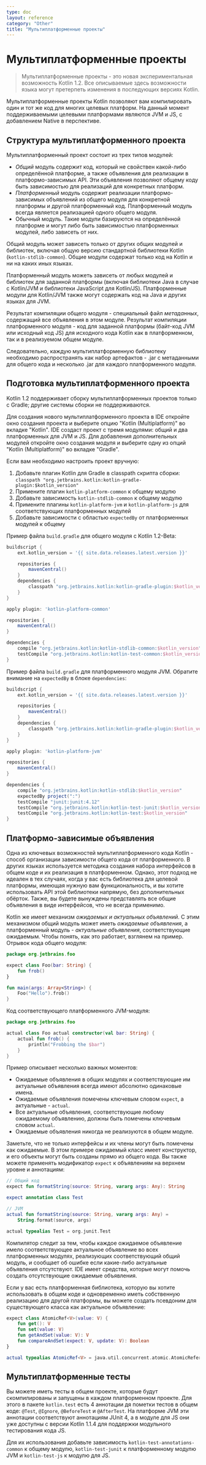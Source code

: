 ```yaml
---
type: doc
layout: reference
category: "Other"
title: "Мультиплатформенные проекты"
---
```


# Мультиплатформенные проекты

> Мультиплатформенные проекты - это новая экспериментальная возможность Kotlin 1.2. Все описываемые
здесь возможности языка могут претерпеть изменения в последующих версиях Kotlin.

Мультиплатформенные проекты Kotlin позволяют вам компилировать один и тот же код для многих целевых
платформ. На данный момент поддерживаемыми целевыми платформами являются JVM и JS, с добавлением Native
в перспективе.

## Структура мультиплатформенного проекта

Мультиплатформенный проект состоит из трех типов модулей:

  * _Общий_ модуль содержит код, который не свойствен какой-либо определённой платформе, а также объявления
    для реализации в платформо-зависимых API. Эти объявления позволяют общему коду быть зависимостью для
    реализаций для конкретных платформ.
  * _Платформенный_ модуль содержит реализации платформо-зависимых объявлений из общего модуля
    для конкретной платформы и другой платформенный код. Платформенный модуль всегда
    является реализацией одного общего модуля.
  * Обычный модуль. Такие модули базируются на определённой платформе и могут либо быть зависимостью
    платформенных модулей, либо зависеть от них.

Общий модуль может зависеть только от других общих модулей и библиотек, включая общую
версию стандартной библиотеки Kotlin (`kotlin-stdlib-common`). Общие модули содержат только код на Kotlin
и ни на каких иных языках.

Платформенный модуль можеть зависеть от любых модулей и библиотек для заданной платформы
(включая библиотеки Java в случае с Kotlin/JVM и библиотеки JavaScript для Kotlin/JS). Платформенные модули
для Kotlin/JVM также могут содержать код на Java и других языках для JVM.

Результат компиляции общего модуля - специальный файл _метаданных_, содержащий все объявления
в этом модуле. Результат компиляции платформенного модуля - код для заданной платформы
(байт-код JVM или исходный код JS) для исходного кода Kotlin как в платформенном, так и в реализуемом общем модуле.

Следовательно, каждую мультиплатформенную библиотеку необходимо распространять как набор артефактов - .jar с метаданными
для общего кода и несколько .jar для каждого платформенного модуля.


## Подготовка мультиплатформенного проекта

Kotlin 1.2 поддерживает сборку мультиплатформенных проектов только с Gradle; другие системы сборки не поддерживаются.

Для создания нового мультиплатформенного проекта в IDE откройте окно создания проекта и выберите опцию
"Kotlin (Multiplatform)" во вкладке "Kotlin". IDE создаст проект с тремя модулями: общий
и два платформенных для JVM и JS. Для добавления дополнительных модулей откройте окно создания модуля и выберите одну
из опций "Kotlin (Multiplatform)" во вкладке "Gradle".

Если вам необходимо настроить проект вручную:

  1. Добавьте плагин Kotlin для Gradle в classpath скрипта сборки: `classpath "org.jetbrains.kotlin:kotlin-gradle-plugin:$kotlin_version"`
  2. Примените плагин `kotlin-platform-common` к общему модулю
  3. Добавьте зависимость `kotlin-stdlib-common` к общему модулю
  4. Примените плагины `kotlin-platform-jvm` и `kotlin-platform-js` для соответствующих платформенных модулей
  5. Добавьте зависимости с областью `expectedBy` от платформенных модулей к общему

Пример файла `build.gradle` для общего модуля с Kotlin 1.2-Beta:

``` groovy
buildscript {
    ext.kotlin_version = '{{ site.data.releases.latest.version }}'

    repositories {
        mavenCentral()
    }
    dependencies {
        classpath "org.jetbrains.kotlin:kotlin-gradle-plugin:$kotlin_version"
    }
}

apply plugin: 'kotlin-platform-common'

repositories {
    mavenCentral()
}

dependencies {
    compile "org.jetbrains.kotlin:kotlin-stdlib-common:$kotlin_version"
    testCompile "org.jetbrains.kotlin:kotlin-test-common:$kotlin_version"
}
```

Пример файла `build.gradle` для платформенного модуля JVM. Обратите внимание на `expectedBy` в блоке `dependencies`:

``` groovy
buildscript {
    ext.kotlin_version = '{{ site.data.releases.latest.version }}'

    repositories {
        mavenCentral()
    }
    dependencies {
        classpath "org.jetbrains.kotlin:kotlin-gradle-plugin:$kotlin_version"
    }
}

apply plugin: 'kotlin-platform-jvm'

repositories {
    mavenCentral()
}

dependencies {
    compile "org.jetbrains.kotlin:kotlin-stdlib:$kotlin_version"
    expectedBy project(":")
    testCompile "junit:junit:4.12"
    testCompile "org.jetbrains.kotlin:kotlin-test-junit:$kotlin_version"
    testCompile "org.jetbrains.kotlin:kotlin-test:$kotlin_version"
}
```


## Платформо-зависимые объявления

Одна из ключевых возможностей мультиплатформенного кода Kotlin - способ организации зависимости
общего кода от платформенного. В других языках используется методика создания набора интерфейсов в общем коде и их
реализация в платформенном. Однако, этот подход не идеален в тех случаях, когда у вас есть библиотека
для целевой платформы, имеющая нужную вам функциональность, и вы хотите использовать API этой библиотеки напрямую,
без дополнительных обёрток. Также, вы будете вынуждены представлять все общие объявления в виде интерфейсов,
что не всегда применимо.

Kotlin же имеет механизм _ожидаемых и актуальных объявлений_.
С этим механизмом общий модуль может иметь _ожидаемые объявления_, а платформенный модуль - _актуальные объявления_,
соответствующие ожидаемым.
Чтобы понять, как это работает, взглянем на пример. Отрывок кода общего модуля:

```kotlin
package org.jetbrains.foo

expect class Foo(bar: String) {
    fun frob()
}

fun main(args: Array<String>) {
    Foo("Hello").frob()
}
```

Код соответствующего платформенного JVM-модуля:

```kotlin
package org.jetbrains.foo

actual class Foo actual constructor(val bar: String) {
    actual fun frob() {
        println("Frobbing the $bar")
    }
}
```

Пример описывает несколько важных моментов:

  * Ожидаемые объявления в общих модулях и соответствующие им актуальные объявления всегда имеют абсолютно одинаковые
    имена.
  * Ожидаемые объявления помечены ключевым словом `expect`, а актуальные - `actual`.
  * Все актуальные объявления, соответствующие любому ожидаемому объявлению,
    должны быть помечены ключевым словом `actual`.
  * Ожидаемые объявления никогда не реализуются в общем модуле.

Заметьте, что не только интерфейсы и их члены могут быть помечены как ожидаемые.
В этом примере ожидаемый класс имеет конструктор, и его объекты могут быть созданы прямо из общего кода.
Вы также можете применять модификатор `expect` к объявлениям на верхнем уровне и аннотациям:

```kotlin
// Общий код
expect fun formatString(source: String, vararg args: Any): String

expect annotation class Test

// JVM
actual fun formatString(source: String, vararg args: Any) =
    String.format(source, args)

actual typealias Test = org.junit.Test
```

Компилятор следит за тем, чтобы каждое ожидаемое объявление имело соответствующее актуальное объявление
во всех платформенных модулях, реализующих соответствующий общий модуль, и сообщает об ошибке если какие-либо
актуальные объявления отсутствуют. IDE имеет средства, которые могут помочь создать отсутствующие ожидаемые объявления.

Если у вас есть платформенная библиотека, которую вы хотите использовать в общем коде и одновременно иметь собственную
реализацию для другой платформы, вы можете создать псевдоним для существующего класса как актуальное объявление:

```kotlin
expect class AtomicRef<V>(value: V) {
    fun get(): V
    fun set(value: V)
    fun getAndSet(value: V): V
    fun compareAndSet(expect: V, update: V): Boolean
}

actual typealias AtomicRef<V> = java.util.concurrent.atomic.AtomicReference<V>
```

## Мультиплатформенные тесты

Вы можете иметь тесты в общем проекте, которые будут скомпилированы и запущены в каждом платформенном проекте.
Для этого в пакете `kotlin.test` есть 4 аннотации дя пометки тестов в общем коде: `@Test`, `@Ignore`,
`@BeforeTest` и `@AfterTest`.
На платформе JVM эти аннотации соответствуют аннотациям JUnit 4, а в модуле для JS они уже доступны
с версии Kotlin 1.1.4 для поддержки модульного тестирования кода JS.

Для их использования добавьте зависимость `kotlin-test-annotations-common` к общему модулю,
`kotlin-test-junit` к платформенному модулю JVM и `kotlin-test-js` к модулю для JS.
